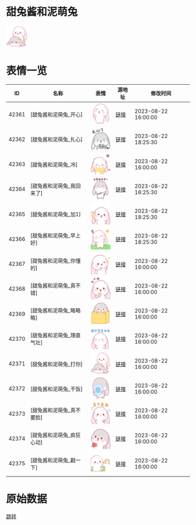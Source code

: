 # 甜兔酱和泥萌兔

<img src="./cover.png" height="60" alt="cover" />

# 表情一览

|ID|名称|表情|源地址|修改时间|
|----|----|----|----|----|
|42361|[甜兔酱和泥萌兔_开心]|<img src="./pic/042361_%5B甜兔酱和泥萌兔_开心%5D.png" height="60" alt="开心"/>|[链接](https://i0.hdslb.com/bfs/garb/6a91436ed65e1346bd02e4946a46dde6034d0d41.png)|2023-08-22 16:00:00|
|42362|[甜兔酱和泥萌兔_扎心]|<img src="./pic/042362_%5B甜兔酱和泥萌兔_扎心%5D.png" height="60" alt="扎心"/>|[链接](https://i0.hdslb.com/bfs/garb/6084ea7a10a5adcccf88094314fdde628aaed9fd.png)|2023-08-22 18:25:30|
|42363|[甜兔酱和泥萌兔_冷]|<img src="./pic/042363_%5B甜兔酱和泥萌兔_冷%5D.png" height="60" alt="冷"/>|[链接](https://i0.hdslb.com/bfs/garb/e48217287ea60976e07eb1276f41cd27feb85f70.png)|2023-08-22 16:00:00|
|42364|[甜兔酱和泥萌兔_我回来了]|<img src="./pic/042364_%5B甜兔酱和泥萌兔_我回来了%5D.png" height="60" alt="我回来了"/>|[链接](https://i0.hdslb.com/bfs/garb/30368801fee1e2b7497e7a978f38d1804c6b00e2.png)|2023-08-22 16:25:30|
|42365|[甜兔酱和泥萌兔_加1]|<img src="./pic/042365_%5B甜兔酱和泥萌兔_加1%5D.png" height="60" alt="加1"/>|[链接](https://i0.hdslb.com/bfs/garb/9ff7706e3c4a6d9e7cf5c5b512d1b6af694a4ea1.png)|2023-08-22 18:25:30|
|42366|[甜兔酱和泥萌兔_早上好]|<img src="./pic/042366_%5B甜兔酱和泥萌兔_早上好%5D.png" height="60" alt="早上好"/>|[链接](https://i0.hdslb.com/bfs/garb/0e304d7f03bf3f9f32556431429ff28780b77feb.png)|2023-08-22 18:25:30|
|42367|[甜兔酱和泥萌兔_你懂的]|<img src="./pic/042367_%5B甜兔酱和泥萌兔_你懂的%5D.png" height="60" alt="你懂的"/>|[链接](https://i0.hdslb.com/bfs/garb/b6efcc157865a9673dd846d54e78372e62cfded1.png)|2023-08-22 16:00:00|
|42368|[甜兔酱和泥萌兔_真不错]|<img src="./pic/042368_%5B甜兔酱和泥萌兔_真不错%5D.png" height="60" alt="真不错"/>|[链接](https://i0.hdslb.com/bfs/garb/dde8bb4eefd7b450d0980dd431924cfb64b624db.png)|2023-08-22 16:00:00|
|42369|[甜兔酱和泥萌兔_略略略]|<img src="./pic/042369_%5B甜兔酱和泥萌兔_略略略%5D.png" height="60" alt="略略略"/>|[链接](https://i0.hdslb.com/bfs/garb/b43f204d12103cc4fc56d9ed4ce0a6540575d6ec.png)|2023-08-22 16:00:00|
|42370|[甜兔酱和泥萌兔_理直气壮]|<img src="./pic/042370_%5B甜兔酱和泥萌兔_理直气壮%5D.png" height="60" alt="理直气壮"/>|[链接](https://i0.hdslb.com/bfs/garb/ca854a950aa06fdaa19db0f0c62923ddf242366d.png)|2023-08-22 16:00:00|
|42371|[甜兔酱和泥萌兔_打你]|<img src="./pic/042371_%5B甜兔酱和泥萌兔_打你%5D.png" height="60" alt="打你"/>|[链接](https://i0.hdslb.com/bfs/garb/f4e81977f0fa853796cb8c546e026f1d24171afa.png)|2023-08-22 16:00:00|
|42372|[甜兔酱和泥萌兔_干饭]|<img src="./pic/042372_%5B甜兔酱和泥萌兔_干饭%5D.png" height="60" alt="干饭"/>|[链接](https://i0.hdslb.com/bfs/garb/cde0cccfc7ad33f3df3c1da328693d2d6fc7c14e.png)|2023-08-22 16:00:00|
|42373|[甜兔酱和泥萌兔_真不要脸]|<img src="./pic/042373_%5B甜兔酱和泥萌兔_真不要脸%5D.png" height="60" alt="真不要脸"/>|[链接](https://i0.hdslb.com/bfs/garb/90f5e14030c58116df94b53daf78cc820e2e5251.png)|2023-08-22 16:00:00|
|42374|[甜兔酱和泥萌兔_疯狂心动]|<img src="./pic/042374_%5B甜兔酱和泥萌兔_疯狂心动%5D.png" height="60" alt="疯狂心动"/>|[链接](https://i0.hdslb.com/bfs/garb/79d16346196c43bcafabedc2dfc35520137f6e47.png)|2023-08-22 16:00:00|
|42375|[甜兔酱和泥萌兔_戳一下]|<img src="./pic/042375_%5B甜兔酱和泥萌兔_戳一下%5D.png" height="60" alt="戳一下"/>|[链接](https://i0.hdslb.com/bfs/garb/8122b991b6cf3e100a61048feee4f293f09ce1a9.png)|2023-08-22 16:00:00|

# 原始数据

[跳转](./raw.json)

